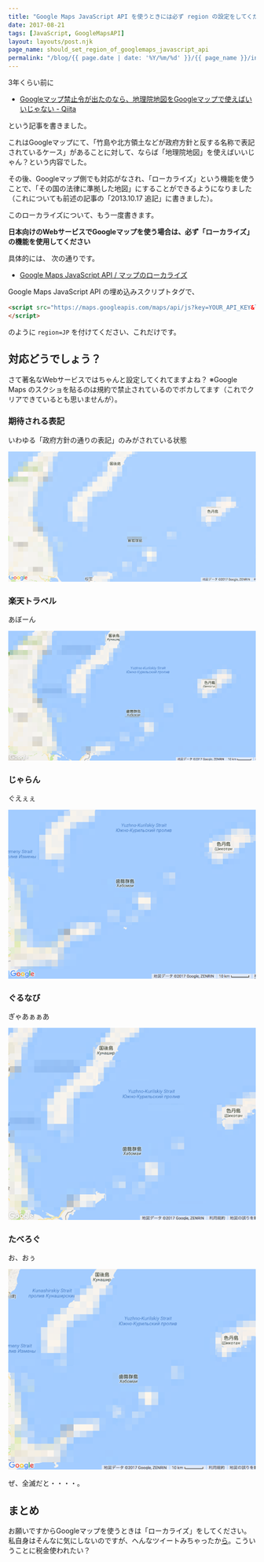 ```yaml
---
title: "Google Maps JavaScript API を使うときには必ず region の設定をしてくださいおねがいします"
date: 2017-08-21
tags: [JavaScript, GoogleMapsAPI]
layout: layouts/post.njk
page_name: should_set_region_of_googlemaps_javascript_api
permalink: "/blog/{{ page.date | date: '%Y/%m/%d' }}/{{ page_name }}/index.html"
---
```

3年くらい前に
<!--more-->

* [Googleマップ禁止令が出たのなら、地理院地図をGoogleマップで使えばいいじゃない - Qiita](http://qiita.com/amay077/items/979dfc858a21c8bbb7a9)

という記事を書きました。

これはGoogleマップにて、「竹島や北方領土などが政府方針と反する名称で表記されているケース」があることに対して、ならば「地理院地図」を使えばいいじゃん？という内容でした。

その後、Googleマップ側でも対応がなされ、「ローカライズ」という機能を使うことで、「その国の法律に準拠した地図」にすることができるようになりました（これについても前述の記事の「2013.10.17 追記」に書きました）。

このローカライズについて、もう一度書きます。

**日本向けのWebサービスでGoogleマップを使う場合は、必ず「ローカライズ」の機能を使用してください**

具体的には、 次の通りです。

* [Google Maps JavaScript API / マップのローカライズ](https://developers.google.com/maps/documentation/javascript/localization?hl=ja)

Google Maps JavaScript API の埋め込みスクリプトタグで、

```html
<script src="https://maps.googleapis.com/maps/api/js?key=YOUR_API_KEY&language=ja&region=JP">
</script>
```
のように ``region=JP`` を付けてください、これだけです。

## 対応どうでしょう？

さて著名なWebサービスではちゃんと設定してくれてますよね？
※Google Maps のスクショを貼るのは規約で禁止されているのでボカしてます（これでクリアできているとも思いませんが）。

### 期待される表記

いわゆる「政府方針の通りの表記」のみがされている状態

![](/img/posts/should_set_region_jp_to_googlemaps_01.png)

### 楽天トラベル

あぼーん

![](/img/posts/should_set_region_jp_to_googlemaps_02.png)

### じゃらん

ぐえぇぇ

![](/img/posts/should_set_region_jp_to_googlemaps_03.png)

### ぐるなび

ぎゃあぁぁあ

![](/img/posts/should_set_region_jp_to_googlemaps_04.png)

### たべろぐ

お、おぅ

![](/img/posts/should_set_region_jp_to_googlemaps_05.png)

ぜ、全滅だと・・・・。

## まとめ

お願いですからGoogleマップを使うときは「ローカライズ」をしてください。
私自身はそんなに気にしないのですが、へんなツイートみちゃったか[ら](https://twitter.com/yamazogaikuzo/status/899396971433086976)。こういうことに税金使われたい？
